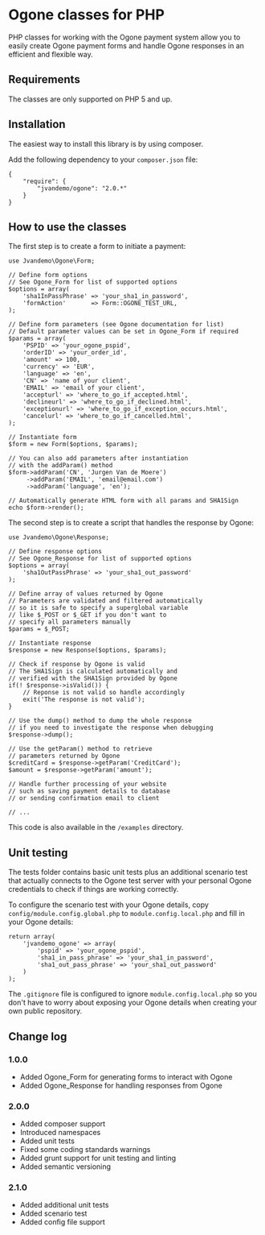 # Ogone classes for PHP

PHP classes for working with the Ogone payment system allow you to
easily create Ogone payment forms and handle Ogone responses in an
efficient and flexible way.

## Requirements

The classes are only supported on PHP 5 and up.

## Installation

The easiest way to install this library is by using composer.

Add the following dependency to your `composer.json` file:

    {
        "require": {
            "jvandemo/ogone": "2.0.*"
        }
    }

## How to use the classes

The first step is to create a form to initiate a payment:

    use Jvandemo\Ogone\Form;

    // Define form options
    // See Ogone_Form for list of supported options
    $options = array(
        'sha1InPassPhrase' => 'your_sha1_in_password',
        'formAction'       => Form::OGONE_TEST_URL,
    );

    // Define form parameters (see Ogone documentation for list)
    // Default parameter values can be set in Ogone_Form if required
    $params = array(
        'PSPID' => 'your_ogone_pspid',
        'orderID' => 'your_order_id',
        'amount' => 100,
        'currency' => 'EUR',
        'language' => 'en',
        'CN' => 'name of your client',
        'EMAIL' => 'email of your client',
        'accepturl' => 'where_to_go_if_accepted.html',
        'declineurl' => 'where_to_go_if_declined.html',
        'exceptionurl' => 'where_to_go_if_exception_occurs.html',
        'cancelurl' => 'where_to_go_if_cancelled.html',
    );

    // Instantiate form
    $form = new Form($options, $params);

    // You can also add parameters after instantiation
    // with the addParam() method
    $form->addParam('CN', 'Jurgen Van de Moere')
         ->addParam('EMAIL', 'email@email.com')
         ->addParam('language', 'en');

    // Automatically generate HTML form with all params and SHA1Sign
    echo $form->render();

The second step is to create a script that handles the response by Ogone:

    use Jvandemo\Ogone\Response;

    // Define response options
    // See Ogone_Response for list of supported options
    $options = array(
        'sha1OutPassPhrase' => 'your_sha1_out_password'
    );

    // Define array of values returned by Ogone
    // Parameters are validated and filtered automatically
    // so it is safe to specify a superglobal variable
    // like $_POST or $_GET if you don't want to
    // specify all parameters manually
    $params = $_POST;

    // Instantiate response
    $response = new Response($options, $params);

    // Check if response by Ogone is valid
    // The SHA1Sign is calculated automatically and
    // verified with the SHA1Sign provided by Ogone
    if(! $response->isValid()) {
        // Reponse is not valid so handle accordingly
        exit('The response is not valid');
    }

    // Use the dump() method to dump the whole response
    // if you need to investigate the response when debugging
    $response->dump();

    // Use the getParam() method to retrieve
    // parameters returned by Ogone
    $creditCard = $response->getParam('CreditCard');
    $amount = $response->getParam('amount');

    // Handle further processing of your website
    // such as saving payment details to database
    // or sending confirmation email to client

    // ...

This code is also available in the `/examples` directory.

## Unit testing

The tests folder contains basic unit tests plus an additional scenario test that actually
connects to the Ogone test server with your personal Ogone credentials to check if things
are working correctly.

To configure the scenario test with your Ogone details, copy
`config/module.config.global.php` to `module.config.local.php` and fill in your Ogone details:

    return array(
        'jvandemo_ogone' => array(
            'pspid' => 'your_ogone_pspid',
            'sha1_in_pass_phrase' => 'your_sha1_in_password',
            'sha1_out_pass_phrase' => 'your_sha1_out_password'
        )
    );

The `.gitignore` file is configured to ignore `module.config.local.php` so you don't have to worry
about exposing your Ogone details when creating your own public repository.

## Change log

### 1.0.0

- Added Ogone_Form for generating forms to interact with Ogone
- Added Ogone_Response for handling responses from Ogone

### 2.0.0

- Added composer support
- Introduced namespaces
- Added unit tests
- Fixed some coding standards warnings
- Added grunt support for unit testing and linting
- Added semantic versioning

### 2.1.0

- Added additional unit tests
- Added scenario test
- Added config file support